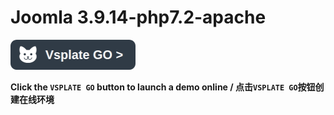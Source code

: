# Joomla 3.9.14-php7.2-apache

<a href="https://www.vsplate.com/?docker-compose=https://github.com/vsplate/dcenvs/joomla/3.9.14-php7.2-apache"><img alt="VSPLATE GO" src="https://raw.githubusercontent.com/vsplate/images/master/vsgo_btn.png" width="200px"></a>

**Click the `VSPLATE GO` button to launch a demo online / 点击`VSPLATE GO`按钮创建在线环境**